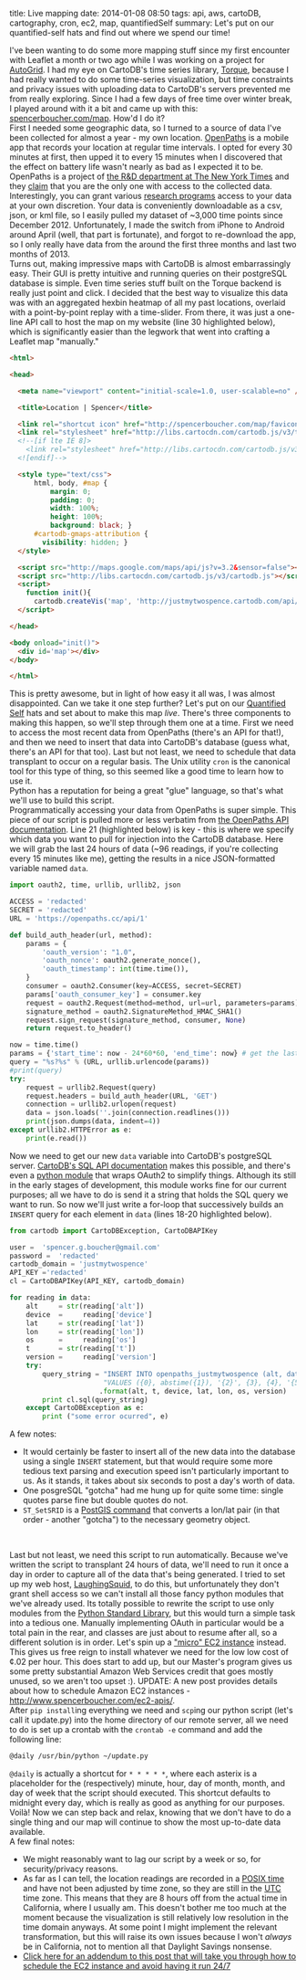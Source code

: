title: Live mapping
date: 2014-01-08 08:50
tags: api, aws, cartoDB, cartography, cron, ec2, map, quantifiedSelf
summary: Let's put on our quantified-self hats and find out where we spend our time!

I've been wanting to do some more mapping stuff since my first encounter with Leaflet a month or two ago while I was working on a project for [AutoGrid][]. I had my eye on CartoDB's time series library, [Torque][], because I had really wanted to do some time-series visualization, but time constraints and privacy issues with uploading data to CartoDB's servers prevented me from really exploring. Since I had a few days of free time over winter break, I played around with it a bit and came up with this: [spencerboucher.com/map][]. How'd I do it?
<br/>
First I needed some geographic data, so I turned to a source of data I've been collected for almost a year - my own location. [OpenPaths][] is a mobile app that records your location at regular time intervals. I opted for every 30 minutes at first, then upped it to every 15 minutes when I discovered that the effect on battery life wasn't nearly as bad as I expected it to be. OpenPaths is a project of [the R&D department at The New York Times][] and they [claim][] that you are the only one with access to the collected data. Interestingly, you can grant various [research programs][] access to your data at your own discretion. Your data is conveniently downloadable as a csv, json, or kml file, so I easily pulled my dataset of \~3,000 time points since December 2012. Unfortunately, I made the switch from iPhone to Android around April (well, that part is fortunate), and forgot to re-download the app, so I only really have data from the around the first three months and last two months of 2013.
<br/>
Turns out, making impressive maps with CartoDB is almost embarrassingly easy. Their GUI is pretty intuitive and running queries on their postgreSQL database is simple. Even time series stuff built on the Torque backend is really just point and click. I decided that the best way to visualize this data was with an aggregated hexbin heatmap of all my past locations, overlaid with a point-by-point replay with a time-slider. From there, it was just a one-line API call to host the map on my website (line 30 highlighted below), which is significantly easier than the legwork that went into crafting a Leaflet map "manually."

```html
<html>

<head>

  <meta name="viewport" content="initial-scale=1.0, user-scalable=no" />

  <title>Location | Spencer</title>

  <link rel="shortcut icon" href="http://spencerboucher.com/map/favicon.png" />
  <link rel="stylesheet" href="http://libs.cartocdn.com/cartodb.js/v3/themes/css/cartodb.css" />
  <!--[if lte IE 8]>
    <link rel="stylesheet" href="http://libs.cartocdn.com/cartodb.js/v3/themes/css/cartodb.ie.css" />
  <![endif]-->

  <style type="text/css">
      html, body, #map {
          margin: 0;
          padding: 0;
          width: 100%;
          height: 100%;
          background: black; }
      #cartodb-gmaps-attribution {
        visibility: hidden; }
  </style>

  <script src="http://maps.google.com/maps/api/js?v=3.2&sensor=false"></script>
  <script src="http://libs.cartocdn.com/cartodb.js/v3/cartodb.js"></script>
  <script>
    function init(){
      cartodb.createVis('map', 'http://justmytwospence.cartodb.com/api/v2/viz/e8fd87d0-78b3-11e3-a9e9-e7941b6e2df0/viz.json'); }
  </script>

</head>

<body onload="init()">
  <div id='map'></div>
</body>

</html>
```

This is pretty awesome, but in light of how easy it all was, I was almost disappointed. Can we take it one step further? Let's put on our [Quantified Self][] hats and set about to make this map *live*. There's three components to making this happen, so we'll step through them one at a time. First we need to access the most recent data from OpenPaths (there's an API for that!), and then we need to insert that data into CartoDB's database (guess what, there's an API for that too). Last but not least, we need to schedule that data transplant to occur on a regular basis. The Unix utility `cron` is the canonical tool for this type of thing, so this seemed like a good time to learn how to use it.
</br>
Python has a reputation for being a great "glue" language, so that's what we'll use to build this script.
<br/>
Programmatically accessing your data from OpenPaths is super simple. This piece of our script is pulled more or less verbatim from [the OpenPaths API documentation][]. Line 21 (highlighted below) is key - this is where we specify which data you want to pull for injection into the CartoDB database. Here we will grab the last 24 hours of data (\~96 readings, if you're collecting every 15 minutes like me), getting the results in a nice  JSON-formatted variable named `data`.

```python
import oauth2, time, urllib, urllib2, json

ACCESS = 'redacted'
SECRET = 'redacted'
URL = 'https://openpaths.cc/api/1'

def build_auth_header(url, method):
    params = {
        'oauth_version': "1.0",
        'oauth_nonce': oauth2.generate_nonce(),
        'oauth_timestamp': int(time.time()),
    }
    consumer = oauth2.Consumer(key=ACCESS, secret=SECRET)
    params['oauth_consumer_key'] = consumer.key 
    request = oauth2.Request(method=method, url=url, parameters=params)
    signature_method = oauth2.SignatureMethod_HMAC_SHA1()
    request.sign_request(signature_method, consumer, None)
    return request.to_header()

now = time.time()
params = {'start_time': now - 24*60*60, 'end_time': now} # get the last 24 hours
query = "%s?%s" % (URL, urllib.urlencode(params))
#print(query)
try:
    request = urllib2.Request(query)
    request.headers = build_auth_header(URL, 'GET')
    connection = urllib2.urlopen(request)
    data = json.loads(''.join(connection.readlines()))
    print(json.dumps(data, indent=4))
except urllib2.HTTPError as e:
    print(e.read())
```

Now we need to get our new `data` variable into CartoDB's postgreSQL server. [CartoDB's SQL API documentation][] makes this possible, and there's even a [python module][] that wraps OAuth2 to simplify things. Although its still in the early stages of development, this module works fine for our current purposes; all we have to do is send it a string that holds the SQL query we want to run. So now we'll just write a for-loop that successively builds an `INSERT` query for each element in `data` (lines 18-20 highlighted below).

```python
from cartodb import CartoDBException, CartoDBAPIKey

user =  'spencer.g.boucher@gmail.com'
password =  'redacted'
cartodb_domain = 'justmytwospence'
API_KEY ='redacted'
cl = CartoDBAPIKey(API_KEY, cartodb_domain)

for reading in data:
    alt     = str(reading['alt'])
    device  =     reading['device']
    lat     = str(reading['lat'])
    lon     = str(reading['lon'])
    os      =     reading['os']
    t       = str(reading['t'])
    version =     reading['version']
    try:
        query_string = "INSERT INTO openpaths_justmytwospence (alt, date, device, lat,  lon, os, version, the_geom) "
                       "VALUES ({0}, abstime({1}), '{2}', {3}, {4}, '{5}', '{6}', ST_ SetSRID(ST_Point({4}, {3}), 4326))"  
                      .format(alt, t, device, lat, lon, os, version)
        print cl.sql(query_string)
    except CartoDBException as e:
        print ("some error ocurred", e)
```

A few notes:

-   It would certainly be faster to insert all of the new data into the
    database using a single `INSERT` statement, but that would require
    some more tedious text parsing and execution speed isn't
    particularly important to us. As it stands, it takes about six
    seconds to post a day's worth of data.
-   One posgreSQL "gotcha" had me hung up for quite some time: single
    quotes parse fine but double quotes do not.
-   `ST_SetSRID` is a [PostGIS command][] that converts a lon/lat pair
    (in that order - another "gotcha") to the necessary geometry object.

<br>

Last but not least, we need this script to run automatically. Because we've written the script to transplant 24 hours of data, we'll need to run it once a day in order to capture all of the data that's being generated. I tried to set up my web host, [LaughingSquid][], to do this, but unfortunately they don't grant shell access so we can't install all those fancy python modules that we've already used. Its totally possible to rewrite the script to use only modules from the [Python Standard Library][], but this would turn a simple task into a tedious one. Manually implementing OAuth in particular would be a total pain in the rear, and classes are just about to resume after all, so a different solution is in order. Let's spin up a ["micro" EC2 instance][] instead. This gives us free reign to install whatever we need for the low low cost of ¢.02 per hour. This does start to add up, but our Master's program gives us some pretty substantial Amazon Web Services credit that goes mostly unused, so we aren't too upset :). UPDATE: A new post provides details about how to schedule Amazon EC2 instances - <http://www.spencerboucher.com/ec2-apis/>.
<br/>
After `pip install`ing everything we need and `scp`ing our python script (let's call it update.py) into the home directory of our remote server, all we need to do is set up a crontab with the `crontab -e` command and add the following line:

```bash
@daily /usr/bin/python ~/update.py
```

`@daily` is actually a shortcut for `* * * * *`, where each asterix is a
placeholder for the (respectively) minute, hour, day of month, month,
and day of week that the script should executed. This shortcut defaults
to midnight every day, which is really as good as anything for our
purposes.
<br/>
Voilà! Now we can step back and relax, knowing that we don't have to do a single thing and our map will continue to show the most up-to-date data available.
<br/>
A few final notes: 
-   We might reasonably want to lag our script by a week or so, for security/privacy reasons.
-   As far as I can tell, the location readings are recorded in a [POSIX time][] and have not been adjusted by time zone, so they are still in the [UTC][] time zone. This means that they are 8 hours off from the actual time in California, where I usually am. This doesn't bother me too much at the moment because the visualization is still relatively low resolution in the time domain anyways. At some point I might implement the relevant transformation, but this will raise its own issues because I won't *always* be in California, not to mention all that Daylight Savings nonsense.
-   [Click here for an addendum to this post that will take you through how to schedule the EC2 instance and avoid having it run 24/7][]

  [AutoGrid]: http://auto-grid.com
  [Torque]: https://github.com/cartodb/torque
  [spencerboucher.com/map]: http://www.spencerboucher.com/map
  [OpenPaths]: http://openpaths.cc
  [the R&D department at The New York Times]: http://nytlabs.com/
  [claim]: https://openpaths.cc/FAQ
  [research programs]: https://openpaths.cc/projects
  [Quantified Self]: http://quantifiedself.com/about/
  [the OpenPaths API documentation]: https://openpaths.cc/api
  [CartoDB's SQL API documentation]: http://developers.cartodb.com/documentation/sql-api.html
  [python module]: https://github.com/vizzuality/cartodb-python
  [PostGIS command]: http://postgis.org/docs/ST_SetSRID.html
  [LaughingSquid]: https://laughingsquid.us/
  [Python Standard Library]: http://docs.python.org/2/library/
  ["micro" EC2 instance]: http://aws.amazon.com/
  [POSIX time]: http://en.wikipedia.org/wiki/Unix_time
  [UTC]: http://en.wikipedia.org/wiki/Coordinated_Universal_Time
  [Click here for an addendum to this post that will take you through
  how to schedule the EC2 instance and avoid having it run 24/7]: http://www.spencerboucher.com/ec2-apis/
    "Scheduling tasks in the cloud with EC2 APIs"
